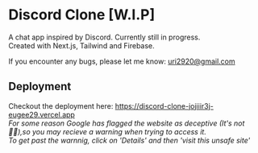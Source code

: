 # Discord Clone [W.I.P]

A chat app inspired by Discord. Currently still in progress.  
Created with Next.js, Tailwind and Firebase.  
  
If you encounter any bugs, please let me know: uri2920@gmail.com





## Deployment

Checkout the deployment here: https://discord-clone-jojiiir3j-eugee29.vercel.app  
*For some reason Google has flagged the website as deceptive (It's not 🤦‍♂️),so you may recieve a warning when trying to access it.  
To get past the warnnig, click on 'Details' and then 'visit this unsafe site'*

